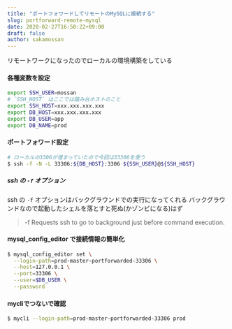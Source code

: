 ```yaml
---
title: "ポートフォワードしてリモートのMySQLに接続する"
slug: portforward-remote-mysql
date: 2020-02-27T16:50:22+09:00
draft: false
author: sakamossan
---
```


リモートワークになったのでローカルの環境構築をしている

#### 各種変数を設定 

```bash
export SSH_USER=mossan
# `SSH_HOST` はここでは踏み台ホストのこと
export SSH_HOST=xxx.xxx.xxx.xxx
export DB_HOST=xxx.xxx.xxx.xxx
export DB_USER=app
export DB_NAME=prod
```

#### ポートフォワード設定

```bash
# ローカルの3306が埋まっていたので今回は33306を使う
$ ssh -f -N -L 33306:${DB_HOST}:3306 ${SSH_USER}@${SSH_HOST}
```

##### ssh の `-f` オプション

ssh の `-f` オプションはバックグラウンドでの実行になってくれる
バックグラウンドなので起動したシェルを落とすと死ぬ(かゾンビになる)はず

> -f    Requests ssh to go to background just before command execution.

#### mysql_config_editor で接続情報の簡単化

```bash
$ mysql_config_editor set \
  --login-path=prod-master-portforwarded-33306 \
  --host=127.0.0.1 \
  --port=33306 \
  --user=$DB_USER \
  --password
```

#### mycliでつないで確認

```bash
$ mycli --login-path=prod-master-portforwarded-33306 prod
```
